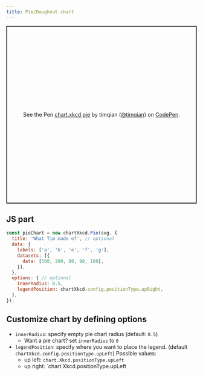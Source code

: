 ```yaml
---
title: Pie/Doughnut chart
---
```


<p class="codepen" data-height="470" data-theme-id="light" data-default-tab="result" data-user="timqian" data-slug-hash="VwZjOPR" style="height: 470px; box-sizing: border-box; display: flex; align-items: center; justify-content: center; border: 2px solid; margin: 1em 0; padding: 1em;" data-pen-title="chart.xkcd pie">
  <span>See the Pen <a href="https://codepen.io/timqian/pen/VwZjOPR/">
  chart.xkcd pie</a> by timqian (<a href="https://codepen.io/timqian">@timqian</a>)
  on <a href="https://codepen.io">CodePen</a>.</span>
</p>
<script async src="https://static.codepen.io/assets/embed/ei.js"></script>

## JS part

```js
const pieChart = new chartXkcd.Pie(svg, {
  title: 'What Tim made of', // optional
  data: {
    labels: ['a', 'b', 'e', 'f', 'g'],
    datasets: [{
      data: [500, 200, 80, 90, 100],
    }],
  },
  options: { // optional
    innerRadius: 0.5,
    legendPosition: chartXkcd.config.positionType.upRight,
  },
});
```

## Customize chart by defining options

- `innerRadius`: specify empty pie chart radius (default: `0.5`)
  - Want a pie chart? set `innerRadius` to `0`
- `legendPosition`: specify where you want to place the legend. (default `chartXkcd.config.positionType.upLeft`)
  Possible values:
    - up left: `chart.Xkcd.positionType.upLeft`
    - up right: `chart.Xkcd.positionType.upLeft
